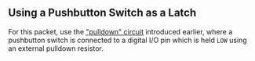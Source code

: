 ## Using a Pushbutton Switch as a Latch ##

For this packet, use the
["pulldown" circuit](../2b-pushbuttons/circuit.html#pulldown)
introduced earlier, where a pushbutton switch is connected to a 
digital I/O pin which is held `LOW` using an external pulldown resistor.
